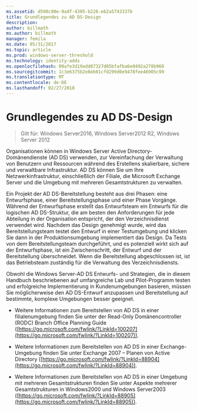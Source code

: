 ```yaml
---
ms.assetid: d590c90e-9adf-4305-b226-eb2a5743337b
title: Grundlegendes zu AD DS-Design
description: 
author: billmath
ms.author: billmath
manager: femila
ms.date: 05/31/2017
ms.topic: article
ms.prod: windows-server-threshold
ms.technology: identity-adds
ms.openlocfilehash: 09afe3d19add87327d05bfafba6e0492a278b968
ms.sourcegitcommit: 1c3e6375b2e8eb01cfd299d0e9478fee46905c99
ms.translationtype: MT
ms.contentlocale: de-DE
ms.lasthandoff: 02/27/2018
---
```

# <a name="understanding-ad-ds-design"></a>Grundlegendes zu AD DS-Design

>Gilt für: Windows Server2016, Windows Server2012 R2, Windows Server 2012

Organisationen können in Windows Server Active Directory-Domänendienste (AD DS) verwenden, zur Vereinfachung der Verwaltung von Benutzern und Ressourcen während des Erstellens skalierbare, sichere und verwaltbare Infrastruktur. AD DS können Sie um Ihre Netzwerkinfrastruktur, einschließlich der Filiale, die Microsoft Exchange Server und die Umgebung mit mehreren Gesamtstrukturen zu verwalten.  
  
Ein Projekt der AD DS-Bereitstellung besteht aus drei Phasen: eine Entwurfsphase, einer Bereitstellungsphase und einer Phase Vorgänge. Während der Entwurfsphase erstellt das Entwurfsteam ein Entwurfs für die logischen AD DS-Struktur, die am besten den Anforderungen für jede Abteilung in der Organisation entspricht, der den Verzeichnisdienst verwendet wird. Nachdem das Design genehmigt wurde, wird das Bereitstellungsteam testet den Entwurf in einer Testumgebung und klicken Sie dann in der Produktionsumgebung implementiert das Design. Da Tests von dem Bereitstellungsteam durchgeführt, und es potenziell wirkt sich auf der Entwurfsphase, ist ein Zwischenschritt, der Entwurf und der Bereitstellung überschneidet. Wenn die Bereitstellung abgeschlossen ist, ist das Betriebsteam zuständig für die Verwaltung des Verzeichnisdiensts.  
  
Obwohl die Windows Server-AD DS Entwurfs- und Strategien, die in diesem Handbuch beschriebenen auf umfangreiche Lab und Pilot-Programm testen und erfolgreiche Implementierung in Kundenumgebungen basieren, müssen Sie möglicherweise den AD DS-Entwurf anzupassen und Bereitstellung auf bestimmte, komplexe Umgebungen besser geeignet.  
  
-   Weitere Informationen zum Bereitstellen von AD DS in einer filialenumgebung finden Sie unter der Read-Only Domänencontroller (RODC) Branch Office Planning Guide ([https://go.microsoft.com/fwlink/?LinkId=100207](https://go.microsoft.com/fwlink/?LinkId=100207)).  
  
-   Weitere Informationen zum Bereitstellen von AD DS in einer Exchange-Umgebung finden Sie unter Exchange 2007 – Planen von Active Directory ([https://go.microsoft.com/fwlink/?LinkId=88904](https://go.microsoft.com/fwlink/?LinkId=88904)).  
  
-   Weitere Informationen zum Bereitstellen von AD DS in einer Umgebung mit mehreren Gesamtstrukturen finden Sie unter Aspekte mehrerer Gesamtstrukturen in Windows2000 und Windows Server2003 ([https://go.microsoft.com/fwlink/?LinkId=88905](https://go.microsoft.com/fwlink/?LinkId=88905)).  
  


